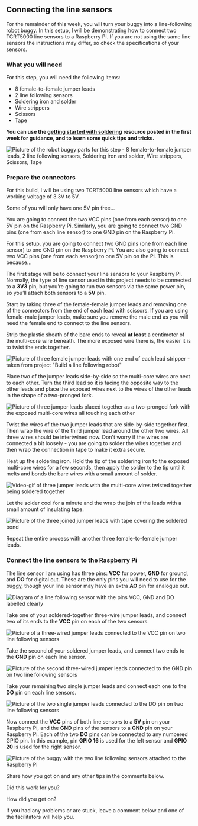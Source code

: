 [comment]: # (
Is this step open? Y/N
If so, short description of this step:
Related links:
Related files:
)

## Connecting the line sensors

For the remainder of this week, you will turn your buggy into a line-following robot buggy. In this setup, I will be demonstrating how to connect two TCRT5000 line sensors to a Raspberry Pi. If you are not using the same line sensors the instructions may differ, so check the specifications of your sensors.

### What you will need

For this step, you will need the following items:

+ 8 female-to-female jumper leads
+ 2 line following sensors
+ Soldering iron and solder
+ Wire strippers
+ Scissors
+ Tape

**You can use the [getting started with soldering](https://projects.raspberrypi.org/en/projects/getting-started-with-soldering) resource posted in the first week for guidance, and to learn some quick tips and tricks.**

![Picture of the robot buggy parts for this step - 8 female-to-female jumper leads, 2 line following sensors, Soldering iron and solder, Wire strippers, Scissors, Tape](images/3_5-parts-for-line-sensors)

### Prepare the connectors 

For this build, I will be using two TCRT5000 line sensors which have a working voltage of 3.3V to 5V.

Some of you will only have one 5V pin free...

You are going to connect the two VCC pins (one from each sensor) to one 5V pin on the Raspberry Pi. Similarly, you are going to connect two GND pins (one from each line sensor) to one GND pin on the Raspberry Pi.


For this setup, you are going to connect two GND pins (one from each line sensor) to one GND pin on the Raspberry Pi. You are also going to connect two VCC pins (one from each sensor) to one 5V pin on the Pi. This is because...

<!-- 
Explain that we are going to connect the two GND pins of the sensor to one GND pin on the Pi - just like some of you did with the battery pack and Pi wires that connected to one GND terminal on the motor controller board.
You will also connect both of the VCC pins to one 5V pin on the Pi which will power both sensors because... 
-->

The first stage will be to connect your line sensors to your Raspberry Pi. Normally, the type of line sensor used in this project needs to be connected to a **3V3** pin, but you’re going to run two sensors via the same power pin, so you’ll attach both sensors to a **5V** pin.

Start by taking three of the female-female jumper leads and removing one of the connectors from the end of each lead with scissors. If you are using female-male jumper leads, make sure you remove the male end as you will need the female end to connect to the line sensors.

Strip the plastic sheath of the bare ends to reveal **at least** a centimeter of the multi-core wire beneath. The more exposed wire there is, the easier it is to twist the ends together.

![Picture of three female jumper leads with one end of each lead stripper - taken from project "Build a line following robot"](https://projects-static.raspberrypi.org/projects/rpi-python-line-following/5231de01afcfc787873b5b674045505e9dad8f1c/en/images/stripped.jpg)

Place two of the jumper leads side-by-side so the multi-core wires are next to each other. Turn the third lead so it is facing the opposite way to the other leads and place the exposed wires next to the wires of the other leads in the shape of a two-pronged fork. 

![Picture of three jumper leads placed together as a two-pronged fork with the exposed multi-core wires all touching each other](images/3_5-jumper-leads-2-pronged-fork)

Twist the wires of the two jumper leads that are side-by-side together first. Then wrap the wire of the third jumper lead around the other two wires. All three wires should be intertwined now. Don't worry if the wires are connected a bit loosely - you are going to solder the wires together and then wrap the connection in tape to make it extra secure. 

Heat up the soldering iron. Hold the tip of the soldering iron to the exposed multi-core wires for a few seconds, then apply the solder to the tip until it melts and bonds the bare wires with a small amount of solder. 

![Video-gif of three jumper leads with the multi-core wires twisted together being soldered together](https://projects-static.raspberrypi.org/projects/rpi-python-line-following/5231de01afcfc787873b5b674045505e9dad8f1c/en/images/solder.gif)

Let the solder cool for a minute and the wrap the join of the leads with a small amount of insulating tape.

![Picture of the three joined jumper leads with tape covering the soldered bond](https://projects-static.raspberrypi.org/projects/rpi-python-line-following/5231de01afcfc787873b5b674045505e9dad8f1c/en/images/soldered.jpg)

Repeat the entire process with another three female-to-female jumper leads.

### Connect the line sensors to the Raspberry Pi

The line sensor I am using has three pins: **VCC** for power, **GND** for ground, and **DO** for digital out. These are the only pins you will need to use for the buggy, though your line sensor may have an extra **AO** pin for analogue out.

![Diagram of a line following sensor with the pins VCC, GND and DO labelled clearly](images/)

Take one of your soldered-together three-wire jumper leads, and connect two of its ends to the **VCC** pin on each of the two sensors.

![Picture of a three-wired jumper leads connected to the VCC pin on two line following sensors](https://projects-static.raspberrypi.org/projects/rpi-python-line-following/5231de01afcfc787873b5b674045505e9dad8f1c/en/images/power.jpg)

Take the second of your soldered jumper leads, and connect two ends to the **GND** pin on each line sensor.

![Picture of the second three-wired jumper leads connected to the GND pin on two line following sensors](https://projects-static.raspberrypi.org/projects/rpi-python-line-following/5231de01afcfc787873b5b674045505e9dad8f1c/en/images/ground.jpg)

Take your remaining two single jumper leads and connect each one to the **DO** pin on each line sensors.

![Picture of the two single jumper leads connected to the DO pin on two line following sensors](https://projects-static.raspberrypi.org/projects/rpi-python-line-following/5231de01afcfc787873b5b674045505e9dad8f1c/en/images/digital_out.jpg)

Now connect the **VCC** pins of both line sensors to a **5V** pin on your Raspberry Pi, and the **GND** pins of the sensors to a **GND** pin on your Raspberry Pi. Each of the two **DO** pins can be connected to any numbered GPIO pin. In this example, pin **GPIO 16** is used for the left sensor and **GPIO 20** is used for the right sensor.

![Picture of the buggy with the two line following sensors attached to the Raspberry Pi](images/3_5-buggy-two-sensors)

Share how you got on and any other tips in the comments below. 

Did this work for you? 

How did you get on?

If you had any problems or are stuck, leave a comment below and one of the facilitators will help you.
